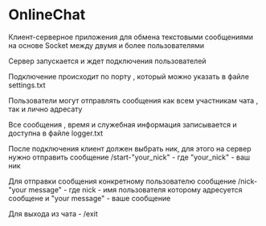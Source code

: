 # OnlineChat
Клиент-серверное приложения для обмена текстовыми сообщениями на основе Socket между двумя и более пользователями

Сервер запускается и ждет подключения пользователей

Подключение происходит по порту , который можно указать в файле settings.txt

Пользователи могут отправлять сообщения как всем участникам чата , так и лично адресату

Все сообщения , время и служебная информация записывается и доступна в файле logger.txt

После подключения клиент должен выбрать ник, для этого на сервер нужно отправить сообщение /start-"your_nick" - где "your_nick" - ваш ник

Для отправки сообщения конкретному пользователю сообщение /nick-"your message" - где nick - имя пользователя которому адресуется сообщене и "your message" - ваше сообщение

Для выхода из чата - /exit
